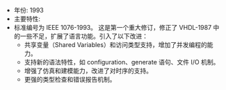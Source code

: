 - 年份: 1993
- 主要特性:
- 标准编号为 IEEE 1076-1993。
    这是第一个重大修订，修正了 VHDL-1987 中的一些不足，扩展了语言功能。引入了以下改进：
    - 共享变量（Shared Variables）和访问类型支持，增加了并发编程的能力。
    - 支持新的语法特性，如 configuration、generate 语句、文件 I/O 机制。
    - 增强了仿真和建模能力，改进了对时序的支持。
    - 更强的类型检查和错误报告机制。